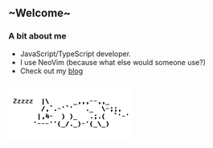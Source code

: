 ## ~Welcome\~

### A bit about me

- JavaScript/TypeScript developer.
- I use NeoVim (because what else would someone use?)
- Check out my [blog](https://blog.gumshoe.dev)

![Ascii Cat](./ascii-cat.gif)
